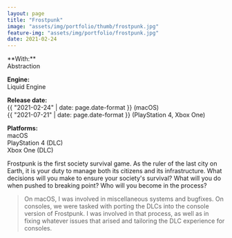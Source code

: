 ```yaml
---
layout: page
title: "Frostpunk"
image: "assets/img/portfolio/thumb/frostpunk.jpg"
feature-img: "assets/img/portfolio/frostpunk.jpg"
date: 2021-02-24
---
```

<div class="portfolio-page-right" markdown="1">
**With:**<br>Abstraction

**Engine:**<br>Liquid Engine

**Release date:**<br>{{ "2021-02-24" | date: page.date-format }} (macOS)<br>{{ "2021-07-21" | date: page.date-format }} (PlayStation 4, Xbox One)

**Platforms:**<br>macOS<br>PlayStation 4 (DLC)<br>Xbox One (DLC)
</div>
<div class="portfolio-page-left" markdown="1">
Frostpunk is the first society survival game. As the ruler of the last city on Earth,
it is your duty to manage both its citizens and its infrastructure. What decisions will you make to ensure your society's survival?
What will you do when pushed to breaking point? Who will you become in the process?

> On macOS, I was involved in miscellaneous systems and bugfixes. On consoles, we were tasked with porting the DLCs into the console
> version of Frostpunk. I was involved in that process, as well as in fixing whatever issues that arised and tailoring the DLC experience
> for consoles.
</div>